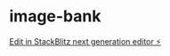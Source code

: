 # image-bank

[Edit in StackBlitz next generation editor ⚡️](https://stackblitz.com/~/github.com/linkwisdom/image-bank)